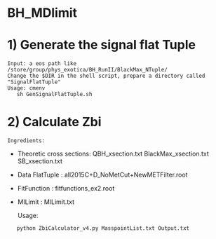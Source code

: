 # BH_MDlimit
# 1) Generate the signal flat Tuple
    Input: a eos path like /store/group/phys_exotica/BH_RunII/BlackMax_NTuple/ 
    Change the $DIR in the shell script, prepare a directory called "SignalFlatTuple"
    Usage: cmenv
	   sh GenSignalFlatTuple.sh

# 2) Calculate Zbi
    Ingredients:
* Theoretic cross sections: QBH_xsection.txt BlackMax_xsection.txt SB_xsection.txt
* Data FlatTuple          : all2015C+D_NoMetCut+NewMETFilter.root
* FitFunction             : fitfunctions_ex2.root
* MILimit                 : MILimit.txt

   Usage: 
```
   python ZbiCalculator_v4.py MasspointList.txt Output.txt
```
